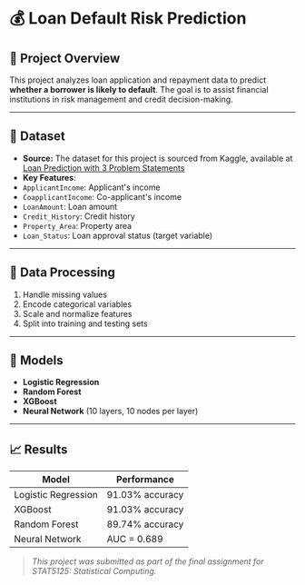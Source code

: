 # 💰 Loan Default Risk Prediction

## 🧠 Project Overview

This project analyzes loan application and repayment data to predict **whether a borrower is likely to default**. The goal is to assist financial institutions in risk management and credit decision-making.

---

## 📂 Dataset

- **Source:** The dataset for this project is sourced from Kaggle, available at [Loan Prediction with 3 Problem Statements](https://www.kaggle.com/datasets/yashpaloswal/loan-prediction-with-3-problem-statement)
- **Key Features**:
- `ApplicantIncome`: Applicant's income
- `CoapplicantIncome`: Co-applicant's income
- `LoanAmount`: Loan amount
- `Credit_History`: Credit history
- `Property_Area`: Property area
- `Loan_Status`: Loan approval status (target variable)

---

## 🧹 Data Processing

1. Handle missing values  
2. Encode categorical variables  
3. Scale and normalize features  
4. Split into training and testing sets

---

## 🤖 Models

- **Logistic Regression**  
- **Random Forest**  
- **XGBoost**  
- **Neural Network** (10 layers, 10 nodes per layer)

---

## 📈 Results

| Model               | Performance         |
|---------------------|---------------------|
| Logistic Regression | 91.03% accuracy     |
| XGBoost             | 91.03% accuracy     |
| Random Forest       | 89.74% accuracy     |
| Neural Network      | AUC = 0.689         |

> _This project was submitted as part of the final assignment for STAT5125: Statistical Computing._
